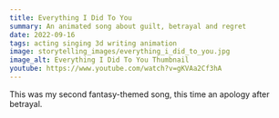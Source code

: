 ```yaml
---
title: Everything I Did To You
summary: An animated song about guilt, betrayal and regret
date: 2022-09-16
tags: acting singing 3d writing animation
image: storytelling_images/everything_i_did_to_you.jpg
image_alt: Everything I Did To You Thumbnail
youtube: https://www.youtube.com/watch?v=gKVAa2Cf3hA
---
```


This was my second fantasy-themed song, this time an apology after betrayal.
